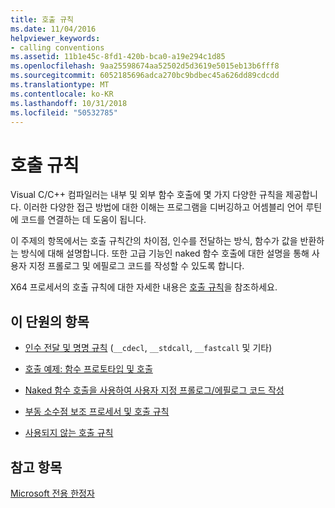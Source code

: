 ```yaml
---
title: 호출 규칙
ms.date: 11/04/2016
helpviewer_keywords:
- calling conventions
ms.assetid: 11b1e45c-8fd1-420b-bca0-a19e294c1d85
ms.openlocfilehash: 9aa25598674aa52502d5d3619e5015eb13b6fff8
ms.sourcegitcommit: 6052185696adca270bc9bdbec45a626dd89cdcdd
ms.translationtype: MT
ms.contentlocale: ko-KR
ms.lasthandoff: 10/31/2018
ms.locfileid: "50532785"
---
```

# <a name="calling-conventions"></a>호출 규칙

Visual C/C++ 컴파일러는 내부 및 외부 함수 호출에 몇 가지 다양한 규칙을 제공합니다. 이러한 다양한 접근 방법에 대한 이해는 프로그램을 디버깅하고 어셈블리 언어 루틴에 코드를 연결하는 데 도움이 됩니다.

이 주제의 항목에서는 호출 규칙간의 차이점, 인수를 전달하는 방식, 함수가 값을 반환하는 방식에 대해 설명합니다. 또한 고급 기능인 naked 함수 호출에 대한 설명을 통해 사용자 지정 프롤로그 및 에필로그 코드를 작성할 수 있도록 합니다.

X64 프로세서의 호출 규칙에 대한 자세한 내용은 [호출 규칙](../build/calling-convention.md)을 참조하세요.

## <a name="topics-in-this-section"></a>이 단원의 항목

- [인수 전달 및 명명 규칙](../cpp/argument-passing-and-naming-conventions.md) (`__cdecl`, `__stdcall`, `__fastcall` 및 기타)

- [호출 예제: 함수 프로토타입 및 호출](../cpp/calling-example-function-prototype-and-call.md)

- [Naked 함수 호출을 사용하여 사용자 지정 프롤로그/에필로그 코드 작성](../cpp/naked-function-calls.md)

- [부동 소수점 보조 프로세서 및 호출 규칙](../cpp/floating-point-coprocessor-and-calling-conventions.md)

- [사용되지 않는 호출 규칙](../cpp/obsolete-calling-conventions.md)

## <a name="see-also"></a>참고 항목

[Microsoft 전용 한정자](../cpp/microsoft-specific-modifiers.md)
